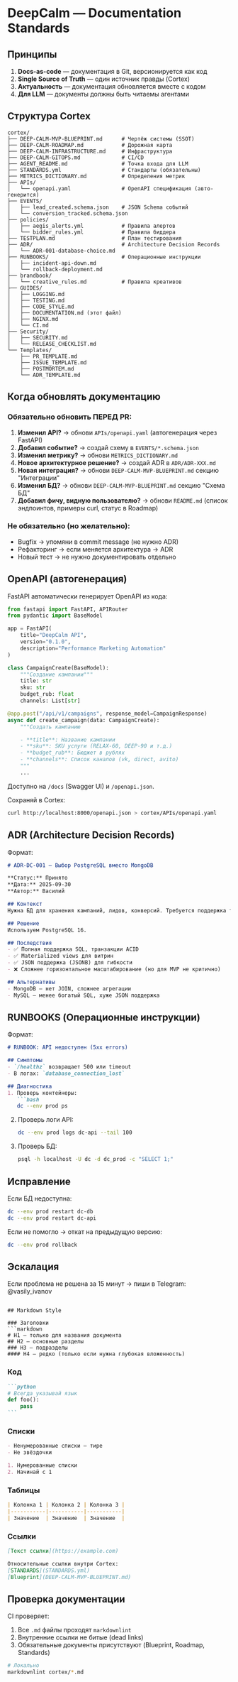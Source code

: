 # DeepCalm — Documentation Standards

## Принципы

1. **Docs-as-code** — документация в Git, версионируется как код
2. **Single Source of Truth** — один источник правды (Cortex)
3. **Актуальность** — документация обновляется вместе с кодом
4. **Для LLM** — документы должны быть читаемы агентами

## Структура Cortex

```
cortex/
├── DEEP-CALM-MVP-BLUEPRINT.md      # Чертёж системы (SSOT)
├── DEEP-CALM-ROADMAP.md            # Дорожная карта
├── DEEP-CALM-INFRASTRUCTURE.md     # Инфраструктура
├── DEEP-CALM-GITOPS.md             # CI/CD
├── AGENT_README.md                 # Точка входа для LLM
├── STANDARDS.yml                   # Стандарты (обязательны)
├── METRICS_DICTIONARY.md           # Определения метрик
├── APIs/
│   └── openapi.yaml                # OpenAPI спецификация (авто-генерится)
├── EVENTS/
│   ├── lead_created.schema.json    # JSON Schema событий
│   └── conversion_tracked.schema.json
├── policies/
│   ├── aegis_alerts.yml            # Правила алертов
│   └── bidder_rules.yml            # Правила биддера
├── TESTPLAN.md                     # План тестирования
├── ADR/                            # Architecture Decision Records
│   └── ADR-001-database-choice.md
├── RUNBOOKS/                       # Операционные инструкции
│   ├── incident-api-down.md
│   └── rollback-deployment.md
├── brandbook/
│   └── creative_rules.md           # Правила креативов
├── GUIDES/
│   ├── LOGGING.md
│   ├── TESTING.md
│   ├── CODE_STYLE.md
│   ├── DOCUMENTATION.md (этот файл)
│   ├── NGINX.md
│   └── CI.md
├── Security/
│   ├── SECURITY.md
│   └── RELEASE_CHECKLIST.md
└── Templates/
    ├── PR_TEMPLATE.md
    ├── ISSUE_TEMPLATE.md
    ├── POSTMORTEM.md
    └── ADR_TEMPLATE.md
```

## Когда обновлять документацию

### Обязательно обновить ПЕРЕД PR:

1. **Изменил API?** → обнови `APIs/openapi.yaml` (автогенерация через FastAPI)
2. **Добавил событие?** → создай схему в `EVENTS/*.schema.json`
3. **Изменил метрику?** → обнови `METRICS_DICTIONARY.md`
4. **Новое архитектурное решение?** → создай ADR в `ADR/ADR-XXX.md`
5. **Новая интеграция?** → обнови `DEEP-CALM-MVP-BLUEPRINT.md` секцию "Интеграции"
6. **Изменил БД?** → обнови `DEEP-CALM-MVP-BLUEPRINT.md` секцию "Схема БД"
7. **Добавил фичу, видную пользователю?** → обнови `README.md` (список эндпоинтов, примеры curl, статус в Roadmap)

### Не обязательно (но желательно):

- Bugfix → упомяни в commit message (не нужно ADR)
- Рефакторинг → если меняется архитектура → ADR
- Новый тест → не нужно документировать отдельно

## OpenAPI (автогенерация)

FastAPI автоматически генерирует OpenAPI из кода:

```python
from fastapi import FastAPI, APIRouter
from pydantic import BaseModel

app = FastAPI(
    title="DeepCalm API",
    version="0.1.0",
    description="Performance Marketing Automation"
)

class CampaignCreate(BaseModel):
    """Создание кампании"""
    title: str
    sku: str
    budget_rub: float
    channels: List[str]

@app.post("/api/v1/campaigns", response_model=CampaignResponse)
async def create_campaign(data: CampaignCreate):
    """Создать кампанию

    - **title**: Название кампании
    - **sku**: SKU услуги (RELAX-60, DEEP-90 и т.д.)
    - **budget_rub**: Бюджет в рублях
    - **channels**: Список каналов (vk, direct, avito)
    """
    ...
```

Доступно на `/docs` (Swagger UI) и `/openapi.json`.

Сохраняй в Cortex:
```bash
curl http://localhost:8000/openapi.json > cortex/APIs/openapi.yaml
```

## ADR (Architecture Decision Records)

Формат:
```markdown
# ADR-DC-001 — Выбор PostgreSQL вместо MongoDB

**Статус:** Принято
**Дата:** 2025-09-30
**Автор:** Василий

## Контекст
Нужна БД для хранения кампаний, лидов, конверсий. Требуется поддержка транзакций и сложных JOIN для витрин.

## Решение
Используем PostgreSQL 16.

## Последствия
- ✅ Полная поддержка SQL, транзакции ACID
- ✅ Materialized views для витрин
- ✅ JSON поддержка (JSONB) для гибкости
- ❌ Сложнее горизонтальное масштабирование (но для MVP не критично)

## Альтернативы
- MongoDB — нет JOIN, сложнее агрегации
- MySQL — менее богатый SQL, хуже JSON поддержка
```

## RUNBOOKS (Операционные инструкции)

Формат:
```markdown
# RUNBOOK: API недоступен (5xx errors)

## Симптомы
- `/healthz` возвращает 500 или timeout
- В логах: `database_connection_lost`

## Диагностика
1. Проверь контейнеры:
   ```bash
   dc --env prod ps
   ```

2. Проверь логи API:
   ```bash
   dc --env prod logs dc-api --tail 100
   ```

3. Проверь БД:
   ```bash
   psql -h localhost -U dc -d dc_prod -c "SELECT 1;"
   ```

## Исправление
Если БД недоступна:
```bash
dc --env prod restart dc-db
dc --env prod restart dc-api
```

Если не помогло → откат на предыдущую версию:
```bash
dc --env prod rollback
```

## Эскалация
Если проблема не решена за 15 минут → пиши в Telegram: @vasily_ivanov
```

## Markdown Style

### Заголовки
```markdown
# H1 — только для названия документа
## H2 — основные разделы
### H3 — подразделы
#### H4 — редко (только если нужна глубокая вложенность)
```

### Код
````markdown
```python
# Всегда указывай язык
def foo():
    pass
```
````

### Списки
```markdown
- Ненумерованные списки — тире
- Не звёздочки

1. Нумерованные списки
2. Начинай с 1
```

### Таблицы
```markdown
| Колонка 1 | Колонка 2 | Колонка 3 |
|-----------|-----------|-----------|
| Значение  | Значение  | Значение  |
```

### Ссылки
```markdown
[Текст ссылки](https://example.com)

Относительные ссылки внутри Cortex:
[STANDARDS](STANDARDS.yml)
[Blueprint](DEEP-CALM-MVP-BLUEPRINT.md)
```

## Проверка документации

CI проверяет:
1. Все `.md` файлы проходят `markdownlint`
2. Внутренние ссылки не битые (dead links)
3. Обязательные документы присутствуют (Blueprint, Roadmap, Standards)

```bash
# Локально
markdownlint cortex/*.md
```
